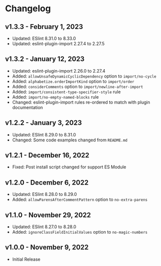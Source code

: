 # Changelog

## v1.3.3 - February 1, 2023

  - Updated: ESlint 8.31.0 to 8.33.0
  - Updated: eslint-plugin-import 2.27.4 to 2.27.5

## v1.3.2 - January 12, 2023

  - Updated: eslint-plugin-import 2.26.0 to 2.27.4
  - Added: `allowUnsafeDynamicCyclicDependency` option to `import/no-cycle`
  - Added: `alphabetize.orderImportKind` option to `import/order`
  - Added: `considerComments` option to `import/newline-after-import`
  - Added: `import/consistent-type-specifier-style` rule
  - Added: `import/no-empty-named-blocks` rule
  - Changed: eslint-plugin-import rules re-ordered to match with plugin documentation

## v1.2.2 - January 3, 2023

  - Updated: ESlint 8.29.0 to 8.31.0
  - Changed: Some code examples changed from `README.md`

## v1.2.1 - December 16, 2022

  - Fixed: Post install script changed for support ES Module

## v1.2.0 - December 6, 2022

  - Updated: ESlint 8.28.0 to 8.29.0
  - Added: `allowParensAfterCommentPattern` option to `no-extra-parens`

## v1.1.0 - November 29, 2022

  - Updated: ESlint 8.27.0 to 8.28.0
  - Added: `ignoreClassFieldInitialValues` option to `no-magic-numbers`

## v1.0.0 - November 9, 2022

  - Initial Release
